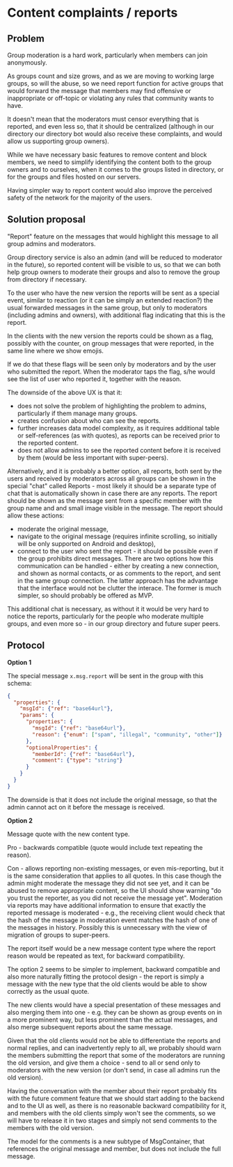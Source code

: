 # Content complaints / reports

## Problem

Group moderation is a hard work, particularly when members can join anonymously.

As groups count and size grows, and as we are moving to working large groups, so will the abuse, so we need report function for active groups that would forward the message that members may find offensive or inappropriate or off-topic or violating any rules that community wants to have.

It doesn't mean that the moderators must censor everything that is reported, and even less so, that it should be centralized (although in our directory our directory bot would also receive these complaints, and would allow us supporting group owners).

While we have necessary basic features to remove content and block members, we need to simplify identifying the content both to the group owners and to ourselves, when it comes to the groups listed in directory, or for the groups and files hosted on our servers.

Having simpler way to report content would also improve the perceived safety of the network for the majority of the users.

## Solution proposal

"Report" feature on the messages that would highlight this message to all group admins and moderators.

Group directory service is also an admin (and will be reduced to moderator in the future), so reported content will be visible to us, so that we can both help group owners to moderate their groups and also to remove the group from directory if necessary.

To the user who have the new version the reports will be sent as a special event, similar to reaction (or it can be simply an extended reaction?) the usual forwarded messages in the same group, but only to moderators (including admins and owners), with additional flag indicating that this is the report.

In the clients with the new version the reports could be shown as a flag, possibly with the counter, on group messages that were reported, in the same line where we show emojis.

If we do that these flags will be seen only by moderators and by the user who submitted the report. When the moderator taps the flag, s/he would see the list of user who reported it, together with the reason.

The downside of the above UX is that it:
- does not solve the problem of highlighting the problem to admins, particularly if them manage many groups.
- creates confusion about who can see the reports.
- further increases data model complexity, as it requires additional table or self-references (as with quotes), as reports can be received prior to the reported content.
- does not allow admins to see the reported content before it is received by them (would be less important with super-peers).

Alternatively, and it is probably a better option, all reports, both sent by the users and received by moderators across all groups can be shown in the special "chat" called Reports - most likely it should be a separate type of chat that is automatically shown in case there are any reports. The report should be shown as the message sent from a specific member with the group name and and small image visible in the message. The report should allow these actions:
- moderate the original message,
- navigate to the original message (requires infinite scrolling, so initially will be only supported on Android and desktop),
- connect to the user who sent the report - it should be possible even if the group prohibits direct messages. There are two options how this communication can be handled - either by creating a new connection, and shown as normal contacts, or as comments to the report, and sent in the same group connection. The latter approach has the advantage that the interface would not be clutter the interace. The former is much simpler, so should probably be offered as MVP.

This additional chat is necessary, as without it it would be very hard to notice the reports, particularly for the people who moderate multiple groups, and even more so - in our group directory and future super peers.

## Protocol

**Option 1**

The special message `x.msg.report` will be sent in the group with this schema:

```json
{
  "properties": {
    "msgId": {"ref": "base64url"},
    "params": {
      "properties": {
        "msgId": {"ref": "base64url"},
        "reason": {"enum": ["spam", "illegal", "community", "other"]}
      },
      "optionalProperties": {
        "memberId": {"ref": "base64url"},
        "comment": {"type": "string"}
      }
    }
  }
}
```

The downside is that it does not include the original message, so that the admin cannot act on it before the message is received.

**Option 2**

Message quote with the new content type.

Pro - backwards compatible (quote would include text repeating the reason).

Con - allows reporting non-existing messages, or even mis-reporting, but it is the same consideration that applies to all quotes. In this case though the admin might moderate the message they did not see yet, and it can be abused to remove appropriate content, so the UI should show warning "do you trust the reporter, as you did not receive the message yet". Moderation via reports may have additional information to ensure that exactly the reported message is moderated - e.g., the receiving client would check that the hash of the message in moderation event matches the hash of one of the messages in history. Possibly this is unnecessary with the view of migration of groups to super-peers.

The report itself would be a new message content type where the report reason would be repeated as text, for backward compatibility.

The option 2 seems to be simpler to implement, backward compatible and also more naturally fitting the protocol design - the report is simply a message with the new type that the old clients would be able to show correctly as the usual quote.

The new clients would have a special presentation of these messages and also merging them into one - e.g. they can be shown as group events on in a more prominent way, but less prominent than the actual messages, and also merge subsequent reports about the same message.

Given that the old clients would not be able to differentiate the reports and normal replies, and can inadvertently reply to all, we probably should warn the members submitting the report that some of the moderators are running the old version, and give them a choice - send to all or send only to moderators with the new version (or don't send, in case all admins run the old version).

Having the conversation with the member about their report probably fits with the future comment feature that we should start adding to the backend and to the UI as well, as there is no reasonable backward compatibility for it, and members with the old clients simply won't see the comments, so we will have to release it in two stages and simply not send comments to the members with the old version.

The model for the comments is a new subtype of MsgContainer, that references the original message and member, but does not include the full message.
